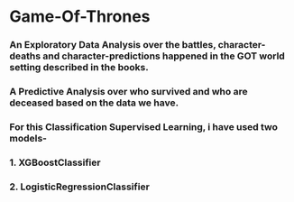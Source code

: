 # Game-Of-Thrones

### An Exploratory Data Analysis over the battles, character-deaths and character-predictions happened in the GOT world setting described in the books.
### A Predictive Analysis over who survived and who are deceased based on the data we have.
### For this Classification Supervised Learning, i have used two models-
### 1. XGBoostClassifier
### 2. LogisticRegressionClassifier
